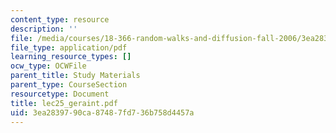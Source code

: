 ```yaml
---
content_type: resource
description: ''
file: /media/courses/18-366-random-walks-and-diffusion-fall-2006/3ea2839790ca87487fd736b758d4457a_lec25_geraint.pdf
file_type: application/pdf
learning_resource_types: []
ocw_type: OCWFile
parent_title: Study Materials
parent_type: CourseSection
resourcetype: Document
title: lec25_geraint.pdf
uid: 3ea28397-90ca-8748-7fd7-36b758d4457a
---
```

